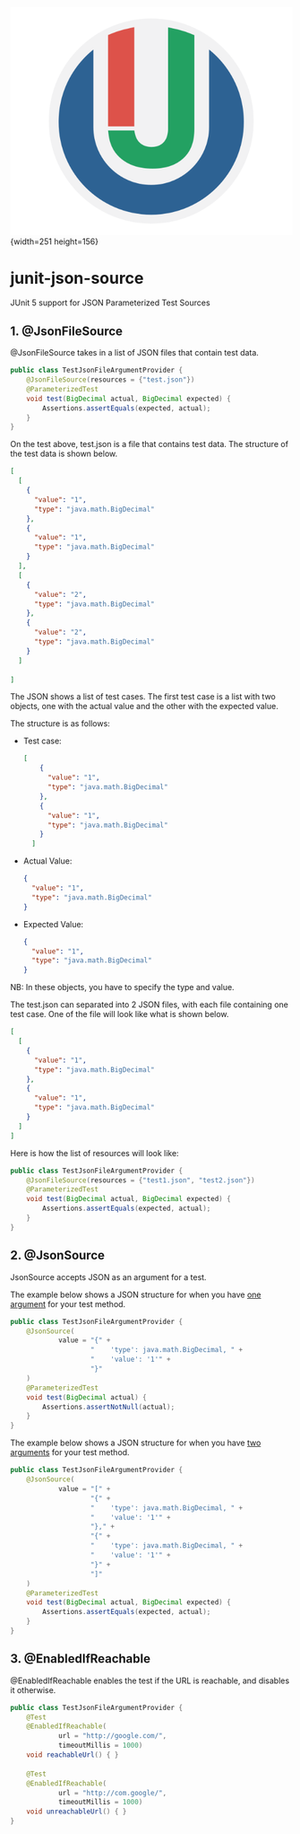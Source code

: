 ![JUnit Utils](JUtils-06.svg){width=251 height=156}

# junit-json-source
JUnit 5 support for JSON Parameterized Test Sources


## 1. @JsonFileSource
@JsonFileSource takes in a list of JSON files that contain test data. 

```java
public class TestJsonFileArgumentProvider {
    @JsonFileSource(resources = {"test.json"})
    @ParameterizedTest
    void test(BigDecimal actual, BigDecimal expected) {
        Assertions.assertEquals(expected, actual);
    }
}
```

On the test above, test.json is a file that contains test data. The structure of the test data is shown below.

````json
[
  [
    {
      "value": "1",
      "type": "java.math.BigDecimal"
    },
    {
      "value": "1",
      "type": "java.math.BigDecimal"
    }
  ],
  [
    {
      "value": "2",
      "type": "java.math.BigDecimal"
    },
    {
      "value": "2",
      "type": "java.math.BigDecimal"
    }
  ]

]
````

The JSON shows a list of test cases. The first test case is a list with two objects, one with the actual value and the other with the expected value.

The structure is as follows:

* Test case:
    ```json
    [
        {
          "value": "1",
          "type": "java.math.BigDecimal"
        },
        {
          "value": "1",
          "type": "java.math.BigDecimal"
        }
      ]
    ```

* Actual Value:
    ```json
    {
      "value": "1",
      "type": "java.math.BigDecimal"
    }
    ```

* Expected Value:
    ```json
    {
      "value": "1",
      "type": "java.math.BigDecimal"
    }
    ```

NB: In these objects, you have to specify the type and value.

The test.json can separated into 2 JSON files, with each file containing one test case. 
One of the file will look like what is shown below.

```json
[
  [
    {
      "value": "1",
      "type": "java.math.BigDecimal"
    },
    {
      "value": "1",
      "type": "java.math.BigDecimal"
    }
  ]
]
```

Here is how the list of resources will look like:

```java
public class TestJsonFileArgumentProvider {
    @JsonFileSource(resources = {"test1.json", "test2.json"})
    @ParameterizedTest
    void test(BigDecimal actual, BigDecimal expected) {
        Assertions.assertEquals(expected, actual);
    }
}
```

## 2. @JsonSource
JsonSource accepts JSON as an argument for a test.

The example below shows a JSON structure for when you have <u>one argument</u> for your test method.
```java
public class TestJsonFileArgumentProvider {
    @JsonSource(
            value = "{" +
                    "    'type': java.math.BigDecimal, " +
                    "    'value': '1'" +
                    "}"
    )
    @ParameterizedTest
    void test(BigDecimal actual) {
        Assertions.assertNotNull(actual);
    }
}
```

The example below shows a JSON structure for when you have <u>two arguments</u> for your test method.
```java
public class TestJsonFileArgumentProvider {
    @JsonSource(
            value = "[" +
                    "{" +
                    "    'type': java.math.BigDecimal, " +
                    "    'value': '1'" +
                    "}," +
                    "{" +
                    "    'type': java.math.BigDecimal, " +
                    "    'value': '1'" +
                    "}" +
                    "]"
    )
    @ParameterizedTest
    void test(BigDecimal actual, BigDecimal expected) {
        Assertions.assertEquals(expected, actual);
    }
}
```

## 3. @EnabledIfReachable
@EnabledIfReachable enables the test if the URL is reachable, and disables it otherwise.

```java
public class TestJsonFileArgumentProvider {
    @Test
    @EnabledIfReachable(
            url = "http://google.com/",
            timeoutMillis = 1000)
    void reachableUrl() { }

    @Test
    @EnabledIfReachable(
            url = "http://com.google/",
            timeoutMillis = 1000)
    void unreachableUrl() { }
}
```



